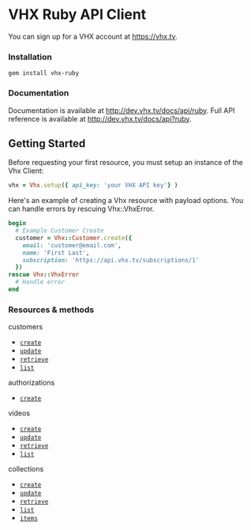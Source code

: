 # VHX Ruby API Client

You can sign up for a VHX account at https://vhx.tv.

### Installation

`gem install vhx-ruby`

### Documentation

Documentation is available at http://dev.vhx.tv/docs/api/ruby.
Full API reference is available at http://dev.vhx.tv/docs/api?ruby.

## Getting Started

Before requesting your first resource, you must setup an instance of the Vhx Client:

```ruby
vhx = Vhx.setup({ api_key: 'your VHX API key'} )
```

Here's an example of creating a Vhx resource with payload options. You can handle errors by rescuing Vhx::VhxError. 

```ruby
begin
  # Example Customer Create
  customer = Vhx::Customer.create({
    email: 'customer@email.com',
    name: 'First Last',
    subscription: 'https://api.vhx.tv/subscriptions/1'
  })
rescue Vhx::VhxError
  # Handle error
end
```

### Resources & methods

 customers
  * [`create`](http://dev.vhx.tv/docs/api?ruby#create_customer)
  * [`update`](http://dev.vhx.tv/docs/api?ruby#update_customer)
  * [`retrieve`](http://dev.vhx.tv/docs/api?ruby#retrieve_customer)
  * [`list`](http://dev.vhx.tv/docs/api?ruby#list_customers)

authorizations
  * [`create`](http://dev.vhx.tv/docs/api?ruby#create_authorization)

videos
  * [`create`](http://dev.vhx.tv/docs/api?ruby#create_customer)
  * [`update`](http://dev.vhx.tv/docs/api?ruby#update_customer)
  * [`retrieve`](http://dev.vhx.tv/docs/api?ruby#retrieve_customer)
  * [`list`](http://dev.vhx.tv/docs/api?ruby#list_customers)

collections
  * [`create`](http://dev.vhx.tv/docs/api?ruby#create_collection)
  * [`update`](http://dev.vhx.tv/docs/api?ruby#update_collection)
  * [`retrieve`](http://dev.vhx.tv/docs/api?ruby#retrieve_collection)
  * [`list`](http://dev.vhx.tv/docs/api?ruby#list_collections)
  * [`items`](http://dev.vhx.tv/docs/api?ruby#list_collection_items)

